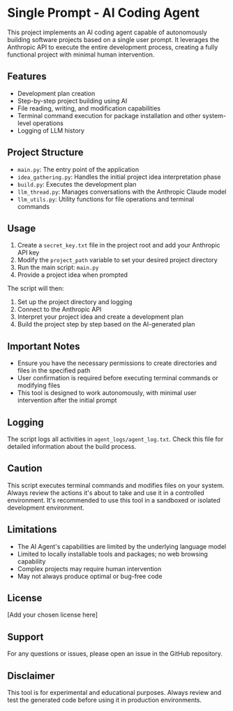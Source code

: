# Single Prompt - AI Coding Agent

This project implements an AI coding agent capable of autonomously building software projects based on a single user prompt. It leverages the Anthropic API to execute the entire development process, creating a fully functional project with minimal human intervention.

## Features

- Development plan creation
- Step-by-step project building using AI
- File reading, writing, and modification capabilities
- Terminal command execution for package installation and other system-level operations
- Logging of LLM history

## Project Structure

- `main.py`: The entry point of the application
- `idea_gathering.py`: Handles the initial project idea interpretation phase
- `build.py`: Executes the development plan
- `llm_thread.py`: Manages conversations with the Anthropic Claude model
- `llm_utils.py`: Utility functions for file operations and terminal commands

## Usage

1. Create a `secret_key.txt` file in the project root and add your Anthropic API key 
2. Modify the `project_path` variable to set your desired project directory
3. Run the main script: `main.py`
4. Provide a project idea when prompted

The script will then:
1. Set up the project directory and logging
2. Connect to the Anthropic API
3. Interpret your project idea and create a development plan
4. Build the project step by step based on the AI-generated plan

## Important Notes

- Ensure you have the necessary permissions to create directories and files in the specified path
- User confirmation is required before executing terminal commands or modifying files
- This tool is designed to work autonomously, with minimal user intervention after the initial prompt

## Logging

The script logs all activities in `agent_logs/agent_log.txt`. Check this file for detailed information about the build process.

## Caution

This script executes terminal commands and modifies files on your system. Always review the actions it's about to take and use it in a controlled environment. It's recommended to use this tool in a sandboxed or isolated development environment.

## Limitations

- The AI Agent's capabilities are limited by the underlying language model
- Limited to locally installable tools and packages; no web browsing capability
- Complex projects may require human intervention
- May not always produce optimal or bug-free code

## License

[Add your chosen license here]

## Support

For any questions or issues, please open an issue in the GitHub repository.

## Disclaimer

This tool is for experimental and educational purposes. Always review and test the generated code before using it in production environments.
